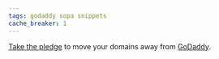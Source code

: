 ```yaml
---
tags: godaddy sopa snippets
cache_breaker: 1
---
```


[Take the pledge](http://www.causes.com/causes/638465-stop-sopa-save-the-internet/actions/1476818) to move your domains away from [GoDaddy](/wiki/GoDaddy).

